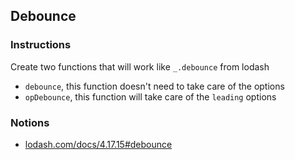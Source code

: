 ## Debounce

### Instructions

Create two functions that will work like `_.debounce` from lodash

- `debounce`, this function doesn't need to take care of the options
- `opDebounce`, this function will take care of the `leading` options

### Notions

- [lodash.com/docs/4.17.15#debounce](https://lodash.com/docs/4.17.15#debounce)
